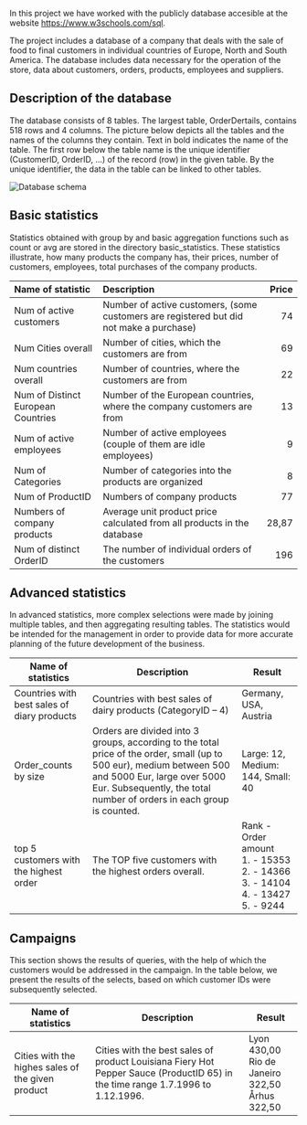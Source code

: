 
In this project we have worked with the publicly database accesible at the website https://www.w3schools.com/sql.

The project includes a database of a company that deals with the sale of food to final customers in individual countries of Europe, North and South America. The database includes data necessary for the operation of the store, data about customers, orders, products, employees and suppliers.

## Description of the database

The database consists of 8 tables. The largest table, OrderDertails, contains 518 rows and 4 columns. The picture below depicts all the tables and the names of the columns they contain. Text in bold indicates the name of the table. The first row below the table name is the unique identifier (CustomerID, OrderID, ...) of the record (row) in the given table. By the unique identifier, the data in the table can be linked to other tables.



![Database schema](.images/Prepojene_tabulky_Text.jpg "This is the database schema.")


## Basic statistics

Statistics obtained with group by and basic aggregation functions such as count or avg are stored in the directory basic_statistics. These statistics illustrate, how many products the company has, their prices, number of customers, employees, total purchases of the company products.


| Name of statistic		            | Description | Price |
| :---------------- | :------ | ----: |
| Num of active customers        |  Number of active customers, (some customers are registered but did not make a purchase)   | 74 |
|Num Cities overall          |   Number of cities, which the customers are from   |69 |
|Num countries overall   |  Number of countries, where the customers are from   | 22 |
| Num of Distinct European Countries |  Number of the European countries, where the company customers are from  | 13 |
| Num of active employees |Number of active employees (couple of them are idle employees) | 9  |
| Num of Categories | Number of categories into the products are organized | 8 |
| Num of ProductID | Numbers of company products | 77 | 
|Numbers of company products | Average unit product price calculated from all products in the database | 28,87 |
|Num of distinct OrderID | The number of individual orders of the customers | 196 |

## Advanced statistics

In advanced statistics, more complex selections were made by joining multiple tables, and then aggregating resulting tables. The statistics would be intended for the management in order to provide data for more accurate planning of the future development of the business.


| Name of statistics  | Description | Result |
| ------------- |------------- | ------------- |
| Countries with best sales of diary products | Countries with best sales of dairy products (CategoryID – 4)     |Germany, USA, Austria |
| Order_counts by size      | Orders are divided into 3 groups, according to the total price of the order, small (up to 500 eur), medium between 500 and 5000 Eur, large over 5000 Eur. Subsequently, the total number of orders in each group is counted. |Large: 12, Medium: 144, Small: 40|
|top 5 customers with the highest order|The TOP five customers with the highest orders overall. | Rank - Order amount  <br> 1. - 15353 <BR> 2. - 14366 <BR> 3. - 14104 <BR> 4. - 13427 <BR> 5. - 9244|

## Campaigns
This section shows the results of queries, with the help of which the customers would be addressed in the campaign. In the table below, we present the results of the selects, based on which customer IDs were subsequently selected.


| Name of statistics  | Description | Result |
| ------------- |------------- | ------------- |
|Cities with the highes sales of the given product |Cities with the best sales of product Louisiana Fiery Hot Pepper Sauce (ProductID 65) in the time range 1.7.1996 to 1.12.1996.  | Lyon 430,00 <br> Rio de Janeiro 322,50 <BR> Århus 322,50 |
